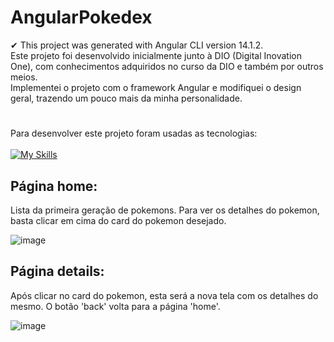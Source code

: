 # AngularPokedex

✔ This project was generated with Angular CLI version 14.1.2. <br>
Este projeto foi desenvolvido inicialmente junto à DIO (Digital Inovation One), com conhecimentos adquiridos no curso da DIO e também por outros meios. <br>
Implementei o projeto com o framework Angular e modifiquei o design geral, trazendo um pouco mais da minha personalidade.

#
Para desenvolver este projeto foram usadas as tecnologias: 
<br>
<br>
[![My Skills](https://skillicons.dev/icons?i=html,css,nodejs,typescript,angular)](https://skillicons.dev)   

## Página home:
  Lista da primeira geração de pokemons. Para ver os detalhes do pokemon, basta clicar em cima do card do pokemon desejado.

![image](https://github.com/digitalinnovationone/js-developer-pokedex/assets/94409465/8e538a54-aa8c-49e0-bc91-f72df2cff9df)
<br>

## Página details:
  Após clicar no card do pokemon, esta será a nova tela com os detalhes do mesmo. O botão 'back' volta para a página 'home'.
  
![image](https://github.com/digitalinnovationone/js-developer-pokedex/assets/94409465/c4515dc8-b8cc-479d-9b4d-22f80fe5fcee)
